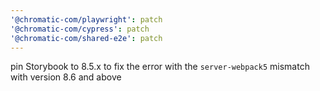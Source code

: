```yaml
---
'@chromatic-com/playwright': patch
'@chromatic-com/cypress': patch
'@chromatic-com/shared-e2e': patch
---
```


pin Storybook to 8.5.x to fix the error with the `server-webpack5` mismatch with version 8.6 and above
